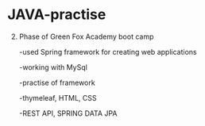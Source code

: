 # JAVA-practise
2. Phase of Green Fox Academy boot camp

    -used Spring framework for creating web applications

    -working with MySql

    -practise of framework

    -thymeleaf, HTML, CSS

    -REST API, SPRING DATA JPA
